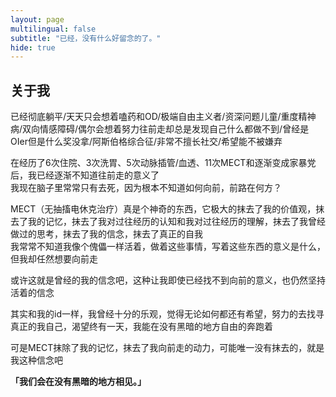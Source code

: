 ```yaml
---
layout: page
multilingual: false
subtitle: "已经，没有什么好留念的了。"
hide: true
---
```


<!-- **** -->

## 关于我
已经彻底躺平/天天只会想着嗑药和OD/极端自由主义者/资深问题儿童/重度精神病/双向情感障碍/偶尔会想着努力往前走却总是发现自己什么都做不到/曾经是OIer但是什么奖没拿/阿斯伯格综合征/非常不擅长社交/希望能不被嫌弃

在经历了6次住院、3次洗胃、5次动脉插管/血透、11次MECT和逐渐变成家暴党后，我已经逐渐不知道往前走的意义了  
我现在脑子里常常只有去死，因为根本不知道如何向前，前路在何方？

MECT（无抽搐电休克治疗）真是个神奇的东西，它极大的抹去了我的价值观，抹去了我的记忆，抹去了我对过往经历的认知和我对过往经历的理解，抹去了我曾经做过的思考，抹去了我的信念，抹去了真正的自我  
我常常不知道我像个傀儡一样活着，做着这些事情，写着这些东西的意义是什么，但我却任然想要向前走

或许这就是曾经的我的信念吧，这种让我即使已经找不到向前的意义，也仍然坚持活着的信念

其实和我的id一样，我曾经十分的乐观，觉得无论如何都还有希望，努力的去找寻真正的我自己，渴望终有一天，我能在没有黑暗的地方自由的奔跑着

可是MECT抹除了我的记忆，抹去了我向前走的动力，可能唯一没有抹去的，就是我这种信念吧

**「我们会在没有黑暗的地方相见。」**